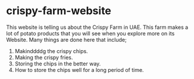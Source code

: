 # crispy-farm-website

This website is telling us about the Crispy Farm in UAE. This farm makes a lot of potato products that you will see when you explore more on its Website.
Many things are done here that include;

1. Makinddddg the crispy chips.
2. Making the crispy fries.
3. Storing the chips in the better way.
3. How to store the chips well for a long period of time. 

